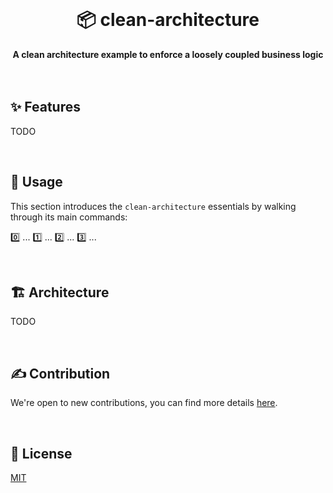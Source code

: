 <br>
<div align="center">
    <h1>📦 clean-architecture</h1>
    <strong>A clean architecture example to enforce a loosely coupled business logic</strong>
</div>
<br>
<br>

## ✨ Features

TODO

<br>

## 🚀 Usage

This section introduces the `clean-architecture` essentials by walking through its main commands:

0️⃣ ...
1️⃣ ...
2️⃣ ...
3️⃣ ...

<br>

## 🏗️ Architecture

TODO

<br>

## ✍️ Contribution

We're open to new contributions, you can find more details [here](https://github.com/adbayb/clean-architecture/blob/main/CONTRIBUTING.md).

<br>

## 📖 License

[MIT](https://github.com/adbayb/clean-architecture/blob/main/LICENSE "License MIT")

<br>
